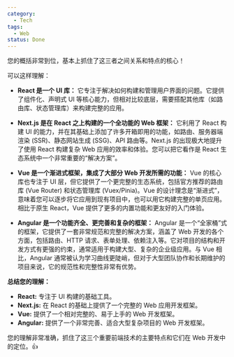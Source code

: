 ```yaml
---
category:
  - Tech
tags:
  - Web
status: Done
---
```


您的概括非常到位，基本上抓住了这三者之间关系和特点的核心！

可以这样理解：

- **React 是一个 UI 库：** 它专注于解决如何构建和管理用户界面的问题。它提供了组件化、声明式 UI 等核心能力，但相对比较底层，需要搭配其他库（如路由库、状态管理库）来构建完整的应用。
    
- **Next.js 是在 React 之上构建的一个全功能的 Web 框架：** 它利用了 React 构建 UI 的能力，并在其基础上添加了许多开箱即用的功能，如路由、服务器端渲染 (SSR)、静态网站生成 (SSG)、API 路由等。Next.js 的出现极大地提升了使用 React 构建复杂 Web 应用的效率和体验。您可以把它看作是 React 生态系统中一个非常重要的“解决方案”。
    
- **Vue 是一个渐进式框架，集成了大部分 Web 开发所需的功能：** Vue 的核心库也专注于 UI 层，但它提供了一个更完整的生态系统，包括官方推荐的路由库 (Vue Router) 和状态管理库 (Vuex/Pinia)。Vue 的设计理念是“渐进式”，意味着您可以逐步将它应用到现有项目中，也可以用它构建完整的单页应用。相比于原生 React，Vue 提供了更多的内置功能和更友好的入门体验。
    
- **Angular 是一个功能齐全、更完善和复杂的框架：** Angular 是一个“全家桶”式的框架，它提供了一套非常规范和完整的解决方案，涵盖了 Web 开发的各个方面，包括路由、HTTP 请求、表单处理、依赖注入等。它对项目的结构和开发方式有更强的约束，通常适用于构建大型、复杂的企业级应用。与 Vue 相比，Angular 通常被认为学习曲线更陡峭，但对于大型团队协作和长期维护的项目来说，它的规范性和完整性非常有优势。
    

**总结您的理解：**

- **React:** 专注于 UI 构建的基础工具。
- **Next.js:** 在 React 的基础上提供了一个完整的 Web 应用开发框架。
- **Vue:** 提供了一个相对完整的、易于上手的 Web 开发框架。
- **Angular:** 提供了一个非常完善、适合大型复杂项目的 Web 开发框架。

您的理解非常准确，抓住了这三个重要前端技术的主要特点和它们在 Web 开发中的定位。👍